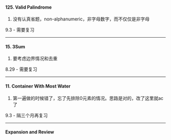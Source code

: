#### 125. Valid Palindrome

1. 没有认真省题，non-alphanumeric，非字母数字，而不仅仅是非字母

9.3 - 需要复习

---
#### 15. 3Sum

1. 要考虑边界情况和去重

8.29 - 需要复习

---
#### 11. Container With Most Water

1. 第一遍做的时候错了，忘了先排除0元素的情况。思路是对的，改了这里就ac了

9.3 - 隔三个月再复习

---
#### Expansion and Review